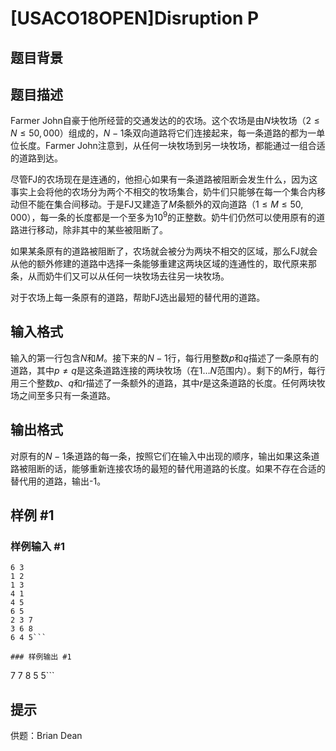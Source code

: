 # [USACO18OPEN]Disruption P

## 题目背景



## 题目描述

Farmer John自豪于他所经营的交通发达的的农场。这个农场是由$N$块牧场（$2 \leq N \leq 50,000$）组成的，$N-1$条双向道路将它们连接起来，每一条道路的都为一单位长度。Farmer John注意到，从任何一块牧场到另一块牧场，都能通过一组合适的道路到达。

尽管FJ的农场现在是连通的，他担心如果有一条道路被阻断会发生什么，因为这事实上会将他的农场分为两个不相交的牧场集合，奶牛们只能够在每一个集合内移动但不能在集合间移动。于是FJ又建造了$M$条额外的双向道路（$1 \leq M \leq 50,000$），每一条的长度都是一个至多为$10^9$的正整数。奶牛们仍然可以使用原有的道路进行移动，除非其中的某些被阻断了。

如果某条原有的道路被阻断了，农场就会被分为两块不相交的区域，那么FJ就会从他的额外修建的道路中选择一条能够重建这两块区域的连通性的，取代原来那条，从而奶牛们又可以从任何一块牧场去往另一块牧场。

对于农场上每一条原有的道路，帮助FJ选出最短的替代用的道路。



## 输入格式

输入的第一行包含$N$和$M$。接下来的$N-1$行，每行用整数$p$和$q$描述了一条原有的道路，其中$p \neq q$是这条道路连接的两块牧场（在$1 \ldots N$范围内）。剩下的$M$行，每行用三个整数$p$、$q$和$r$描述了一条额外的道路，其中$r$是这条道路的长度。任何两块牧场之间至多只有一条道路。

## 输出格式

对原有的$N-1$条道路的每一条，按照它们在输入中出现的顺序，输出如果这条道路被阻断的话，能够重新连接农场的最短的替代用道路的长度。如果不存在合适的替代用的道路，输出-1。

## 样例 #1

### 样例输入 #1
```
6 3
1 2
1 3
4 1
4 5
6 5
2 3 7
3 6 8
6 4 5```

### 样例输出 #1

```
7
7
8
5
5```

## 提示

供题：Brian Dean
